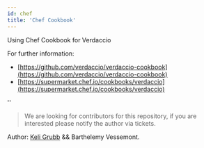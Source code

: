```yaml
---
id: chef
title: 'Chef Cookbook'
---
```


Using Chef Cookbook for Verdaccio

For further information:

- [https://github.com/verdaccio/verdaccio-cookbook](https://github.com/verdaccio/verdaccio-cookbook)
- [https://supermarket.chef.io/cookbooks/verdaccio](https://supermarket.chef.io/cookbooks/verdaccio)

<div id="codefund">''</div>

> We are looking for contributors for this repository, if you are interested please notify the author via tickets.

Author: [Keli Grubb](https://github.com/kgrubb) && Barthelemy Vessemont.

